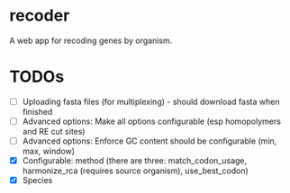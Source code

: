 # recoder
A web app for recoding genes by organism.

# TODOs
- [ ] Uploading fasta files (for multiplexing) - should download fasta when finished
- [ ] Advanced options: Make all options configurable (esp homopolymers and RE cut sites)
- [ ] Advanced options: Enforce GC content should be configurable (min, max, window)
- [x] Configurable: method (there are three: match_codon_usage, harmonize_rca (requires source organism), use_best_codon)
- [x] Species
